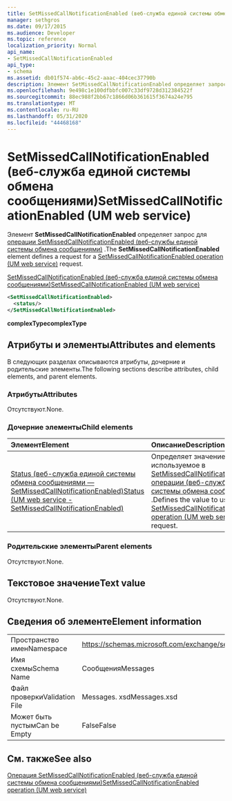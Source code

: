 ```yaml
---
title: SetMissedCallNotificationEnabled (веб-служба единой системы обмена сообщениями)
manager: sethgros
ms.date: 09/17/2015
ms.audience: Developer
ms.topic: reference
localization_priority: Normal
api_name:
- SetMissedCallNotificationEnabled
api_type:
- schema
ms.assetid: db01f574-ab6c-45c2-aaac-404cec37790b
description: Элемент SetMissedCallNotificationEnabled определяет запрос для операции SetMissedCallNotificationEnabled (веб-службы единой системы обмена сообщениями).
ms.openlocfilehash: 9e498c1e100dfbbfc007c33df9728d312384522f
ms.sourcegitcommit: 88ec988f2bb67c1866d06b361615f3674a24e795
ms.translationtype: MT
ms.contentlocale: ru-RU
ms.lasthandoff: 05/31/2020
ms.locfileid: "44468168"
---
```

# <a name="setmissedcallnotificationenabled-um-web-service"></a><span data-ttu-id="69d96-103">SetMissedCallNotificationEnabled (веб-служба единой системы обмена сообщениями)</span><span class="sxs-lookup"><span data-stu-id="69d96-103">SetMissedCallNotificationEnabled (UM web service)</span></span>

<span data-ttu-id="69d96-104">Элемент **SetMissedCallNotificationEnabled** определяет запрос для [операции SetMissedCallNotificationEnabled (веб-службы единой системы обмена сообщениями)](setmissedcallnotificationenabled-operation-um-web-service.md) .</span><span class="sxs-lookup"><span data-stu-id="69d96-104">The **SetMissedCallNotificationEnabled** element defines a request for a [SetMissedCallNotificationEnabled operation (UM web service)](setmissedcallnotificationenabled-operation-um-web-service.md) request.</span></span> 
  
[<span data-ttu-id="69d96-105">SetMissedCallNotificationEnabled (веб-служба единой системы обмена сообщениями)</span><span class="sxs-lookup"><span data-stu-id="69d96-105">SetMissedCallNotificationEnabled (UM web service)</span></span>](setmissedcallnotificationenabled-um-web-service.md)
  
```xml
<SetMissedCallNotificationEnabled>
  <status/> 
</SetMissedCallNotificationEnabled>
```

 <span data-ttu-id="69d96-106">**complexType**</span><span class="sxs-lookup"><span data-stu-id="69d96-106">**complexType**</span></span>
## <a name="attributes-and-elements"></a><span data-ttu-id="69d96-107">Атрибуты и элементы</span><span class="sxs-lookup"><span data-stu-id="69d96-107">Attributes and elements</span></span>

<span data-ttu-id="69d96-108">В следующих разделах описываются атрибуты, дочерние и родительские элементы.</span><span class="sxs-lookup"><span data-stu-id="69d96-108">The following sections describe attributes, child elements, and parent elements.</span></span>
  
### <a name="attributes"></a><span data-ttu-id="69d96-109">Атрибуты</span><span class="sxs-lookup"><span data-stu-id="69d96-109">Attributes</span></span>

<span data-ttu-id="69d96-110">Отсутствуют.</span><span class="sxs-lookup"><span data-stu-id="69d96-110">None.</span></span>
  
### <a name="child-elements"></a><span data-ttu-id="69d96-111">Дочерние элементы</span><span class="sxs-lookup"><span data-stu-id="69d96-111">Child elements</span></span>

|<span data-ttu-id="69d96-112">**Элемент**</span><span class="sxs-lookup"><span data-stu-id="69d96-112">**Element**</span></span>|<span data-ttu-id="69d96-113">**Описание**</span><span class="sxs-lookup"><span data-stu-id="69d96-113">**Description**</span></span>|
|:-----|:-----|
|[<span data-ttu-id="69d96-114">Status (веб-служба единой системы обмена сообщениями — SetMissedCallNotificationEnabled)</span><span class="sxs-lookup"><span data-stu-id="69d96-114">Status (UM web service - SetMissedCallNotificationEnabled)</span></span>](status-um-web-servicesetmissedcallnotificationenabled.md) <br/> |<span data-ttu-id="69d96-115">Определяет значение, используемое в [SetMissedCallNotificationEnabled операции (веб-служба единой системы обмена сообщениями)](setmissedcallnotificationenabled-operation-um-web-service.md) .</span><span class="sxs-lookup"><span data-stu-id="69d96-115">Defines the value to use in a [SetMissedCallNotificationEnabled operation (UM web service)](setmissedcallnotificationenabled-operation-um-web-service.md) request.</span></span>  <br/> |
   
### <a name="parent-elements"></a><span data-ttu-id="69d96-116">Родительские элементы</span><span class="sxs-lookup"><span data-stu-id="69d96-116">Parent elements</span></span>

<span data-ttu-id="69d96-117">Отсутствуют.</span><span class="sxs-lookup"><span data-stu-id="69d96-117">None.</span></span>
  
## <a name="text-value"></a><span data-ttu-id="69d96-118">Текстовое значение</span><span class="sxs-lookup"><span data-stu-id="69d96-118">Text value</span></span>

<span data-ttu-id="69d96-119">Отсутствуют.</span><span class="sxs-lookup"><span data-stu-id="69d96-119">None.</span></span>
  
## <a name="element-information"></a><span data-ttu-id="69d96-120">Сведения об элементе</span><span class="sxs-lookup"><span data-stu-id="69d96-120">Element information</span></span>

|||
|:-----|:-----|
|<span data-ttu-id="69d96-121">Пространство имен</span><span class="sxs-lookup"><span data-stu-id="69d96-121">Namespace</span></span>  <br/> |https://schemas.microsoft.com/exchange/services/2006/messages  <br/> |
|<span data-ttu-id="69d96-122">Имя схемы</span><span class="sxs-lookup"><span data-stu-id="69d96-122">Schema Name</span></span>  <br/> |<span data-ttu-id="69d96-123">Сообщения</span><span class="sxs-lookup"><span data-stu-id="69d96-123">Messages</span></span>  <br/> |
|<span data-ttu-id="69d96-124">Файл проверки</span><span class="sxs-lookup"><span data-stu-id="69d96-124">Validation File</span></span>  <br/> |<span data-ttu-id="69d96-125">Messages. xsd</span><span class="sxs-lookup"><span data-stu-id="69d96-125">Messages.xsd</span></span>  <br/> |
|<span data-ttu-id="69d96-126">Может быть пустым</span><span class="sxs-lookup"><span data-stu-id="69d96-126">Can be Empty</span></span>  <br/> |<span data-ttu-id="69d96-127">False</span><span class="sxs-lookup"><span data-stu-id="69d96-127">False</span></span>  <br/> |
   
## <a name="see-also"></a><span data-ttu-id="69d96-128">См. также</span><span class="sxs-lookup"><span data-stu-id="69d96-128">See also</span></span>



[<span data-ttu-id="69d96-129">Операция SetMissedCallNotificationEnabled (веб-служба единой системы обмена сообщениями)</span><span class="sxs-lookup"><span data-stu-id="69d96-129">SetMissedCallNotificationEnabled operation (UM web service)</span></span>](setmissedcallnotificationenabled-operation-um-web-service.md)

